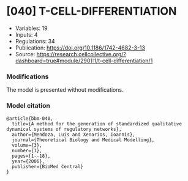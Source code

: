 # \[040\] T-CELL-DIFFERENTIATION

 - Variables: 19
 - Inputs: 4
 - Regulations: 34
 - Publication: https://doi.org/10.1186/1742-4682-3-13
 - Source: https://research.cellcollective.org/?dashboard=true#module/2901:1/t-cell-differentiation/1


### Modifications

The model is presented without modifications.

### Model citation

```
@article{bbm-040,
  title={A method for the generation of standardized qualitative dynamical systems of regulatory networks},
  author={Mendoza, Luis and Xenarios, Ioannis},
  journal={Theoretical Biology and Medical Modelling},
  volume={3},
  number={1},
  pages={1--18},
  year={2006},
  publisher={BioMed Central}
}
```

